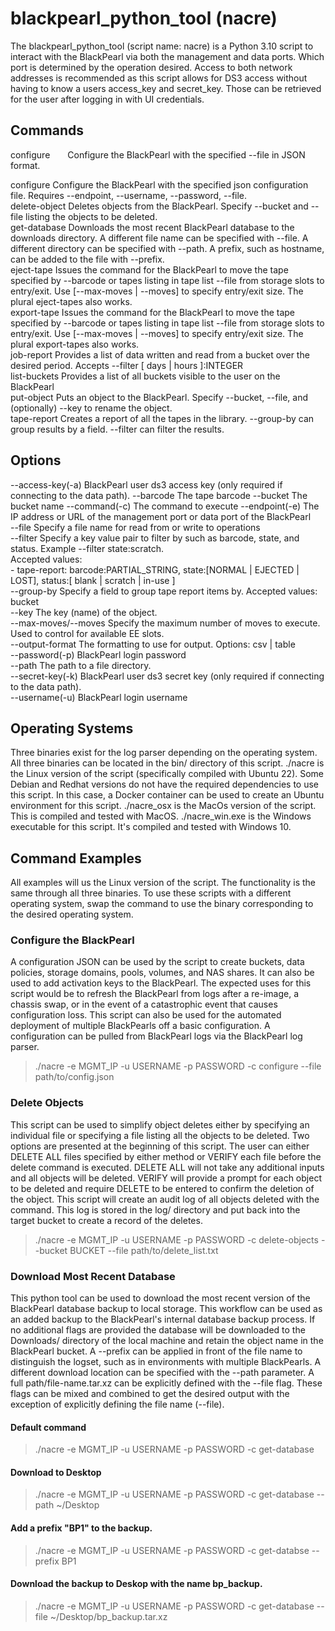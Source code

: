 # blackpearl_python_tool (nacre)
The blackpearl_python_tool (script name: nacre) is a Python 3.10 script to interact with the BlackPearl via both the management and data ports. Which port is determined by the operation desired. Access to both network addresses is recommended as this script allows for DS3 access without having to know a users access_key and secret_key. Those can be retrieved for the user after logging in with UI credentials.

## Commands  
configure&emsp;&emsp;Configure the BlackPearl with the specified --file in JSON format.

configure           Configure the BlackPearl with the specified json configuration file. Requires --endpoint, --username, --password, --file.  
delete-object       Deletes objects from the BlackPearl. Specify --bucket and --file listing the objects to be deleted.  
get-database        Downloads the most recent BlackPearl database to the downloads directory. A different file name can be specified with --file. A different directory can be specified with --path. A prefix, such as hostname, can be added to the file with --prefix.  
eject-tape          Issues the command for the BlackPearl to move the tape specified by --barcode or tapes listing in tape list --file from storage slots to entry/exit. Use [--max-moves | --moves] to specify entry/exit size. The plural eject-tapes also works.  
export-tape          Issues the command for the BlackPearl to move the tape specified by --barcode or tapes listing in tape list --file from storage slots to entry/exit. Use [--max-moves | --moves] to specify entry/exit size. The plural export-tapes also works.  
job-report          Provides a list of data written and read from a bucket over the desired period. Accepts --filter [ days | hours ]:INTEGER  
list-buckets        Provides a list of all buckets visible to the user on the BlackPearl  
put-object          Puts an object to the BlackPearl. Specify --bucket, --file, and (optionally) --key to rename the object.  
tape-report         Creates a report of all the tapes in the library. --group-by can group results by a field. --filter can filter the results. 


## Options 
--access-key(-a)    BlackPearl user ds3 access key (only required if connecting to the data path).
--barcode           The tape barcode 
--bucket            The bucket name 
--command(-c)       The command to execute 
--endpoint(-e)      The IP address or URL of the management port or data port of the BlackPearl  
--file              Specify a file name for read from or write to operations  
--filter            Specify a key value pair to filter by such as barcode, state, and status. Example --filter state:scratch.  
			            Accepted values:  
                            - tape-report: barcode:PARTIAL_STRING, state:[NORMAL | EJECTED | LOST], status:[ blank | scratch | in-use ]  
--group-by          Specify a field to group tape report items by. Accepted values: bucket  
--key               The key (name) of the object.  
--max-moves/--moves Specify the maximum number of moves to execute. Used to control for available EE slots.  
--output-format     The formatting to use for output. Options: csv | table  
--password(-p)      BlackPearl login password  
--path              The path to a file directory.  
--secret-key(-k)    BlackPearl user ds3 secret key (only required if connecting to the data path).   
--username(-u)      BlackPearl login username  

## Operating Systems
Three binaries exist for the log parser depending on the operating system. All three binaries can be located in the bin/ directory of this script. ./nacre is the Linux version of the script (specifically compiled with Ubuntu 22). Some Debian and Redhat versions do not have the required dependencies to use this script. In this case, a Docker container can be used to create an Ubuntu environment for this script. ./nacre_osx is the MacOs version of the script. This is compiled and tested with MacOS. ./nacre_win.exe is the Windows executable for this script. It's compiled and tested with Windows 10. 

## Command Examples
All examples will us the Linux version of the script. The functionality is the same through all three binaries. To use these scripts with a different operating system, swap the command to use the binary corresponding to the desired operating system.

### Configure the BlackPearl
A configuration JSON can be used by the script to create buckets, data policies, storage domains, pools, volumes, and NAS shares. It can also be used to add activation keys to the BlackPearl. The expected uses for this script would be to refresh the BlackPearl from logs after a re-image, a chassis swap, or in the event of a catastrophic event that causes configuration loss. This script can also be used for the automated deployment of multiple BlackPearls off a basic configuration. A configuration can be pulled from BlackPearl logs via the BlackPearl log parser.
 
> ./nacre -e MGMT_IP -u USERNAME -p PASSWORD -c configure --file path/to/config.json

### Delete Objects
This script can be used to simplify object deletes either by specifying an individual file or specifying a file listing all the objects to be deleted. Two options are presented at the beginning of this script. The user can either DELETE ALL files specified by either method or VERIFY each file before the delete command is executed. DELETE ALL will not take any additional inputs and all objects will be deleted. VERIFY will provide a prompt for each object to be deleted and require DELETE to be entered to confirm the deletion of the object. This script will create an audit log of all objects deleted with the command. This log is stored in the log/ directory and put back into the target bucket to create a record of the deletes.

> ./nacre -e MGMT_IP -u USERNAME -p PASSWORD -c delete-objects --bucket BUCKET --file path/to/delete_list.txt

### Download Most Recent Database
This python tool can be used to download the most recent version of the BlackPearl database backup to local storage. This workflow can be used as an added backup to the BlackPearl's internal database backup process. If no additional flags are provided the database will be downloaded to the Downloads/ directory of the local machine and retain the object name in the BlackPearl bucket. A --prefix can be applied in front of the file name to distinguish the logset, such as in environments with multiple BlackPearls. A different download location can be specified with the --path parameter. A full path/file-name.tar.xz can be explicitly defined with the --file flag. These flags can be mixed and combined to get the desired output with the exception of explicitly defining the file name (--file).

#### Default command
> ./nacre -e MGMT_IP -u USERNAME -p PASSWORD -c get-database

#### Download to Desktop
> ./nacre -e MGMT_IP -u USERNAME -p PASSWORD -c get-database --path ~/Desktop

#### Add a prefix "BP1" to the backup.
> ./nacre -e MGMT_IP -u USERNAME -p PASSWORD -c get-databse --prefix BP1

#### Download the backup to Deskop with the name bp_backup.
> ./nacre -e MGMT_IP -u USERNAME -p PASSWORD -c get-database --file ~/Desktop/bp_backup.tar.xz



